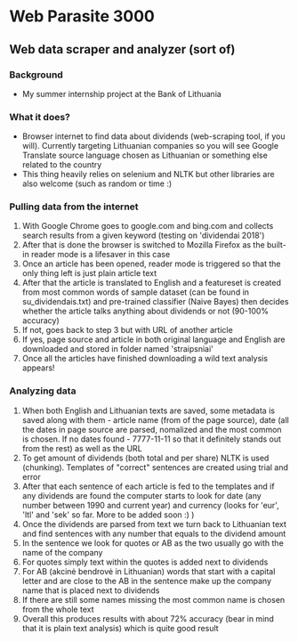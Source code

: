 # Web Parasite 3000

## Web data scraper and analyzer (sort of)

### Background
* My summer internship project at the Bank of Lithuania

### What it does?
* Browser internet to find data about dividends (web-scraping tool, if you will). Currently targeting Lithuanian companies so you will see Google Translate source language chosen as Lithuanian or something else related to the country
* This thing heavily relies on selenium and NLTK but other libraries are also welcome (such as random or time :)

### Pulling data from the internet
1. With Google Chrome goes to google.com and bing.com and collects search results from a given keyword (testing on 'dividendai 2018')
2. After that is done the browser is switched to Mozilla Firefox as the built-in reader mode is a lifesaver in this case
3. Once an article has been opened, reader mode is triggered so that the only thing left is just plain article text
4. After that the article is translated to English and a featureset is created from most common words of sample dataset (can be found in su_dividendais.txt) and pre-trained classifier (Naive Bayes) then decides whether the article talks anything about dividends or not (90-100% accuracy)
5. If not, goes back to step 3 but with URL of another article
5. If yes, page source and article in both original language and English are downloaded and stored in folder named 'straipsniai'
6. Once all the articles have finished downloading a wild text analysis appears!

### Analyzing data
1. When both English and Lithuanian texts are saved, some metadata is saved along with them - article name (from <head><title>Name</title><head> of the page source), date (all the dates in page source are parsed, nomalized and the most common is chosen. If no dates found - 7777-11-11 so that it definitely stands out from the rest) as well as the URL
2. To get amount of dividends (both total and per share) NLTK is used (chunking). Templates of "correct" sentences are created using trial and error
3. After that each sentence of each article is fed to the templates and if any dividends are found the computer starts to look for date (any number between 1990 and current year) and currency (looks for 'eur', 'ltl' and 'sek' so far. More to be added soon :) )
4. Once the dividends are parsed from text we turn back to Lithuanian text and find sentences with any number that equals to the dividend amount
5. In the sentence we look for quotes or AB as the two usually go with the name of the company
6. For quotes simply text within the quotes is added next to dividends
7. For AB (akcinė bendrovė in Lithuanian) words that start with a capital letter and are close to the AB in the sentence make up the company name that is placed next to dividends
8. If there are still some names missing the most common name is chosen from the whole text
9. Overall this produces results with about 72% accuracy (bear in mind that it is plain text analysis) which is quite good result
